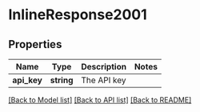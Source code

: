# InlineResponse2001

## Properties
Name | Type | Description | Notes
------------ | ------------- | ------------- | -------------
**api_key** | **string** | The API key | 

[[Back to Model list]](../../README.md#documentation-for-models) [[Back to API list]](../../README.md#documentation-for-api-endpoints) [[Back to README]](../../README.md)

